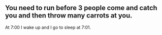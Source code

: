 ## You need to run before 3 people come and catch you and then throw many carrots at you.

At 7:00 I wake up and I go to sleep at 7:01.

